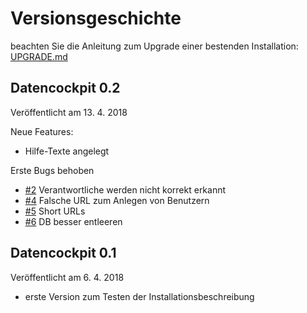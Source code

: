# Versionsgeschichte
beachten Sie die Anleitung zum Upgrade einer bestenden Installation: [UPGRADE.md](https://github.com/krabina/Datencockpit/blob/master/UPGRADE.md)

## Datencockpit 0.2

Veröffentlicht am 13. 4. 2018

Neue Features:
* Hilfe-Texte angelegt

Erste Bugs behoben
* [#2](https://github.com/krabina/Datencockpit/issues/2) Verantwortliche werden nicht korrekt erkannt
* [#4](https://github.com/krabina/Datencockpit/issues/4) Falsche URL zum Anlegen von Benutzern
* [#5](https://github.com/krabina/Datencockpit/issues/5) Short URLs
* [#6](https://github.com/krabina/Datencockpit/issues/6) DB besser entleeren

## Datencockpit 0.1

Veröffentlicht am 6. 4. 2018

* erste Version zum Testen der Installationsbeschreibung

